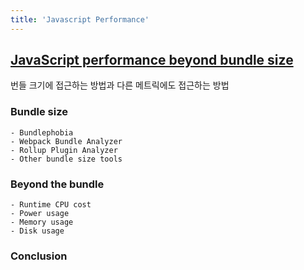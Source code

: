 ```yaml
---
title: 'Javascript Performance'
---
```


## [JavaScript performance beyond bundle size](https://nolanlawson.com/2021/02/23/javascript-performance-beyond-bundle-size/)

번들 크기에 접근하는 방법과 다른 메트릭에도 접근하는 방법

### Bundle size

    - Bundlephobia
    - Webpack Bundle Analyzer
    - Rollup Plugin Analyzer
    - Other bundle size tools

### Beyond the bundle

    - Runtime CPU cost
    - Power usage
    - Memory usage
    - Disk usage

### Conclusion
